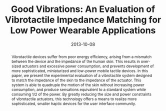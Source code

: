 ---
abstract: |-
  Vibrotactile devices suffer from poor energy efficiency, arising from a mismatch between the device and the impedance of the human skin. This results in over-sized actuators and excessive power consumption, and prevents development of more sophisticated, miniaturized and low-power mobile tactile devices. In this paper, we present the experimental evaluation of a vibrotactile system designed to match the impedance of the skin to the impedance of the actuator. This system is able to quadruple the motion of the skin without increasing power consumption, and produce sensations equivalent to a standard system while consuming 1/2 of the power. By greatly reducing the size and power constraints of vibrotactile actuators, this technology offers a means to realize more sophisticated, smaller haptic devices for the user interface community.
authors:
- lindsay
- Iris Jiang
- larson
- Richard Adams
- patel
- Blake Hannaford
bibtex: |-
  @inproceedings{Lindsay:2013:GVE:2501988.2502051,
   author = {Lindsay, Jack I.C. and Jiang, Iris and Larson, Eric and Adams, Richard and Patel, Shwetak N. and Hannaford, Blake},
   title = {Good Vibrations: An Evaluation of Vibrotactile Impedance Matching for Low Power Wearable Applications},
   booktitle = {Proceedings of the 26th Annual ACM Symposium on User Interface Software and Technology},
   series = {UIST '13},
   year = {2013},
   isbn = {978-1-4503-2268-3},
   location = {St. Andrews, Scotland, United Kingdom},
   pages = {515--520},
   numpages = {6},
   url = {http://doi.acm.org/10.1145/2501988.2502051},
   doi = {10.1145/2501988.2502051},
   acmid = {2502051},
   publisher = {ACM},
   address = {New York, NY, USA},
   keywords = {haptics, vibration motors, vibrotactile},
  }
caption: ''
citation: |-
  Jack I.C. Lindsay, Iris Jiang, Eric Larson, Richard Adams, Shwetak N. Patel, and Blake Hannaford. 2013. Good vibrations: an evaluation of vibrotactile impedance matching for low power wearable applications.  In Proceedings of the 26th annual ACM symposium on User interface software and technology (UIST '13). ACM, New York, NY, USA,  515-520. DOI: http://dx.doi.org/10.1145/2501988.2502051
conference: ACM symposium on User Interface Software and Technology (UIST), 2013
date: '2013-10-08'
image: ''
pdf: /pdfs/good-vibrations.pdf
thumbnail: ''
title: 'Good Vibrations: An Evaluation of Vibrotactile Impedance Matching for Low
  Power Wearable Applications'
video: ''
video_embed: ''
---